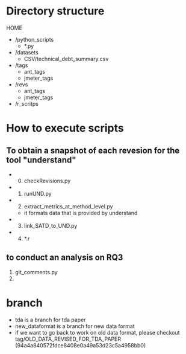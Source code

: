 # Directory structure
HOME  
- /python_scripts   
    - *.py  
- /datasets  
    - CSV/technical_debt_summary.csv  
- /tags  
     - ant_tags  
     - jmeter_tags    
- /revs  
     - ant_tags  
     - jmeter_tags  
- /r_scritps  

# How to execute scripts
## To obtain a snapshot of each revesion for the tool "understand"
- 0. checkRevisions.py
- 1. runUND.py 
- 2. extract_metrics_at_method_level.py
    - it formats data that is provided by understand
- 3. link_SATD_to_UND.py
- 4. *.r

## to conduct an analysis on RQ3
1. git_comments.py
2. 

# branch
- tda is a branch for tda paper
- new_dataformat is a branch for new data format
- if we want to go back to work on old data format, please checkout tag/OLD_DATA_REVISED_FOR_TDA_PAPER (94a4a840572fdce8408e0a49a53d23c5a4958bb0)

